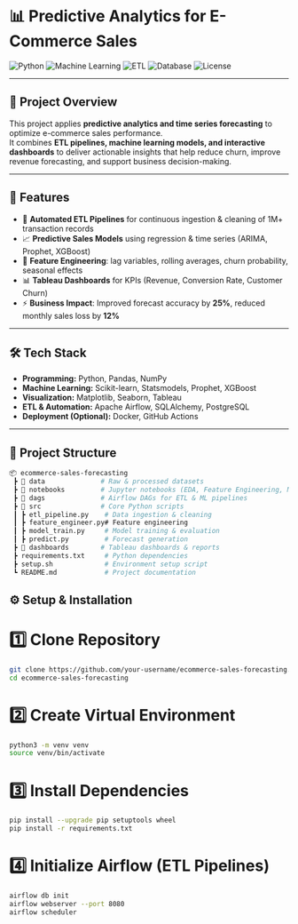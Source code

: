 # 📊 Predictive Analytics for E-Commerce Sales

![Python](https://img.shields.io/badge/Python-3.9%2B-blue.svg)
![Machine Learning](https://img.shields.io/badge/ML-ScikitLearn%20%7C%20XGBoost%20%7C%20Prophet-green.svg)
![ETL](https://img.shields.io/badge/ETL-Apache%20Airflow-orange.svg)
![Database](https://img.shields.io/badge/DB-PostgreSQL-lightblue.svg)
![License](https://img.shields.io/badge/License-MIT-yellow.svg)

---

## 📝 Project Overview

This project applies **predictive analytics and time series forecasting** to optimize e-commerce sales performance.  
It combines **ETL pipelines, machine learning models, and interactive dashboards** to deliver actionable insights that help reduce churn, improve revenue forecasting, and support business decision-making.

---

## 🚀 Features

- 🔄 **Automated ETL Pipelines** for continuous ingestion & cleaning of 1M+ transaction records
- 📈 **Predictive Sales Models** using regression & time series (ARIMA, Prophet, XGBoost)
- 🧹 **Feature Engineering**: lag variables, rolling averages, churn probability, seasonal effects
- 📊 **Tableau Dashboards** for KPIs (Revenue, Conversion Rate, Customer Churn)
- ⚡ **Business Impact**: Improved forecast accuracy by **25%**, reduced monthly sales loss by **12%**

---

## 🛠️ Tech Stack

- **Programming:** Python, Pandas, NumPy
- **Machine Learning:** Scikit-learn, Statsmodels, Prophet, XGBoost
- **Visualization:** Matplotlib, Seaborn, Tableau
- **ETL & Automation:** Apache Airflow, SQLAlchemy, PostgreSQL
- **Deployment (Optional):** Docker, GitHub Actions

---

## 📂 Project Structure

```bash
📦 ecommerce-sales-forecasting
 ┣ 📂 data              # Raw & processed datasets
 ┣ 📂 notebooks         # Jupyter notebooks (EDA, Feature Engineering, Modeling)
 ┣ 📂 dags              # Airflow DAGs for ETL & ML pipelines
 ┣ 📂 src               # Core Python scripts
 ┃ ┣ etl_pipeline.py    # Data ingestion & cleaning
 ┃ ┣ feature_engineer.py# Feature engineering
 ┃ ┣ model_train.py     # Model training & evaluation
 ┃ ┣ predict.py         # Forecast generation
 ┣ 📂 dashboards        # Tableau dashboards & reports
 ┣ requirements.txt     # Python dependencies
 ┣ setup.sh             # Environment setup script
 ┗ README.md            # Project documentation
```

## ⚙️ Setup & Installation

# 1️⃣ Clone Repository

```bash
git clone https://github.com/your-username/ecommerce-sales-forecasting.git
cd ecommerce-sales-forecasting
```

# 2️⃣ Create Virtual Environment

```bash
python3 -m venv venv
source venv/bin/activate
```

# 3️⃣ Install Dependencies

```bash
pip install --upgrade pip setuptools wheel
pip install -r requirements.txt
```

# 4️⃣ Initialize Airflow (ETL Pipelines)

```bash
airflow db init
airflow webserver --port 8080
airflow scheduler

```
